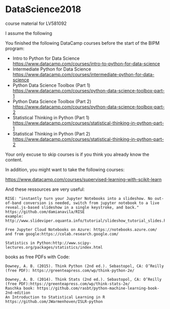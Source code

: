 # DataScience2018
course material for LV581092

I assume the following

You finished the following DataCamp courses before the start of the BIPM program:

* Intro to Python for Data Science
https://www.datacamp.com/courses/intro-to-python-for-data-science
* Intermediate Python for Data Science
https://www.datacamp.com/courses/intermediate-python-for-data-science
* Python Data Science Toolbox (Part 1)
https://www.datacamp.com/courses/python-data-science-toolbox-part-1
* Python Data Science Toolbox (Part 2)
https://www.datacamp.com/courses/python-data-science-toolbox-part-2
* Statistical Thinking in Python (Part 1)
https://www.datacamp.com/courses/statistical-thinking-in-python-part-1
* Statistical Thinking in Python (Part 2) https://www.datacamp.com/courses/statistical-thinking-in-python-part-2


Your only excuse to skip courses is if you think you already know the content.

In addition, you might want to take the following courses:

https://www.datacamp.com/courses/supervised-learning-with-scikit-learn

And these ressources are very useful:

    RISE: "instantly turn your Jupyter Notebooks into a slideshow. No out-of-band conversion is needed, switch from jupyter notebook to a live reveal.js-based slideshow in a single keystroke, and back." https://github.com/damianavila/RISE
    example: http://www.slideviper.oquanta.info/tutorial/slideshow_tutorial_slides.html#/

    Free Jupyter Cloud Notebooks on Azure: https://notebooks.azure.com/
    and from google:https://colab.research.google.com/

    Statistics in Python:http://www.scipy-lectures.org/packages/statistics/index.html

books as free PDFs with Code:

    Downey, A. B. (2015). Think Python (2nd ed.). Sebastopol, CA: O’Reilly (free PDF): https://greenteapress.com/wp/think-python-2e/

    Downey, A. B. (2014). Think Stats (2nd ed.). Sebastopol, CA: O’Reilly (free PDF):https://greenteapress.com/wp/think-stats-2e/
    Raschka book: https://github.com/rasbt/python-machine-learning-book-2nd-edition
    An Introduction to Statistical Learning in R
    https://github.com/JWarmenhoven/ISLR-python
